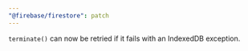 ```yaml
---
"@firebase/firestore": patch
---
```


`terminate()` can now be retried if it fails with an IndexedDB exception.
